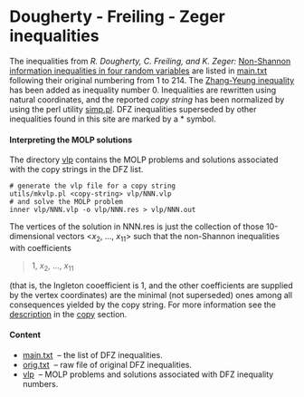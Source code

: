 Dougherty - Freiling - Zeger inequalities
=================

The inequalities from *R. Dougherty, C. 
Freiling, and K.  Zeger:* [Non-Shannon information inequalities in four
random variables](http://arxiv.org/pdf/1104.3602v1) are
listed in [main.txt](main.txt) following their original numbering from 1 to 214. 
The [Zhang-Yeung inequality](http://www.cs.cornell.edu/courses/cs783/2007fa/papers/ZYnonShannon.pdf)
has been added as inequality number 0. Inequalities are rewritten using natural
coordinates, and the reported *copy string* has been normalized by using the
perl utility [simp.pl](../utils/simp.pl).
DFZ inequalities superseded by other inequalities found in this site are 
marked by a * symbol.

#### Interpreting the MOLP solutions

The directory [vlp](vlp) contains the MOLP problems and solutions associated
with the copy strings in the DFZ list.

    # generate the vlp file for a copy string
    utils/mkvlp.pl <copy-string> vlp/NNN.vlp
    # and solve the MOLP problem
    inner vlp/NNN.vlp -o vlp/NNN.res > vlp/NNN.out

The vertices of the solution in NNN.res is just the collection of those 
10-dimensional vectors &lt;*x*<sub>2</sub>, ..., *x*<sub>11</sub>&gt; such
that the non-Shannon inequalities with coefficients

>  1, *x*<sub>2</sub>, ..., *x*<sub>11</sub>

(that is, the Ingleton cooefficient is 1, and the other coefficients are
supplied by the vertex coordinates) are the minimal (not superseded) ones
among all consequences yielded by the copy string. For more information 
see the [description](../copy/DESCRIPTION.md) in the [copy](../copy) section.

#### Content

* [main.txt](main.txt) &nbsp;&ndash; the list of DFZ inequalities.
* [orig.txt](orig.txt) &nbsp;&ndash; raw file of original DFZ inequalities.
* [vlp](vlp) &nbsp;&ndash; MOLP problems and solutions associated with DFZ
  inequality numbers.


